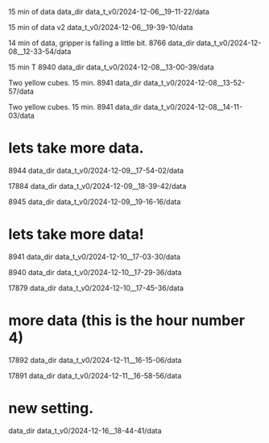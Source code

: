 15 min of data
data_dir  data_t_v0/2024-12-06__19-11-22/data


15 min of data v2
data_t_v0/2024-12-06__19-39-10/data


14 min of data, gripper is falling a little bit.
8766
data_dir  data_t_v0/2024-12-08__12-33-54/data

15 min T
8940
data_dir  data_t_v0/2024-12-08__13-00-39/data


Two yellow cubes. 15 min.
8941
data_dir  data_t_v0/2024-12-08__13-52-57/data

Two yellow cubes. 15 min.
8941
data_dir  data_t_v0/2024-12-08__14-11-03/data


# lets take more data. 

8944
data_dir  data_t_v0/2024-12-09__17-54-02/data

17884
data_dir  data_t_v0/2024-12-09__18-39-42/data

8945
data_dir  data_t_v0/2024-12-09__19-16-16/data

# lets take more data!

8941
data_dir  data_t_v0/2024-12-10__17-03-30/data

8940
data_dir  data_t_v0/2024-12-10__17-29-36/data

17879
data_dir  data_t_v0/2024-12-10__17-45-36/data


# more data (this is the hour number 4)

17892
data_dir  data_t_v0/2024-12-11__16-15-06/data

17891
data_dir  data_t_v0/2024-12-11__16-58-56/data



# new setting. 

data_dir  data_t_v0/2024-12-16__18-44-41/data